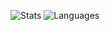 
![Stats](https://github-readme-stats.vercel.app/api?username=sekwah41&show_icons=true&theme=darcula)
![Languages](https://github-readme-stats.vercel.app/api/top-langs/?username=sekwah41&layout=compact&theme=darcula&langs_count=8)
